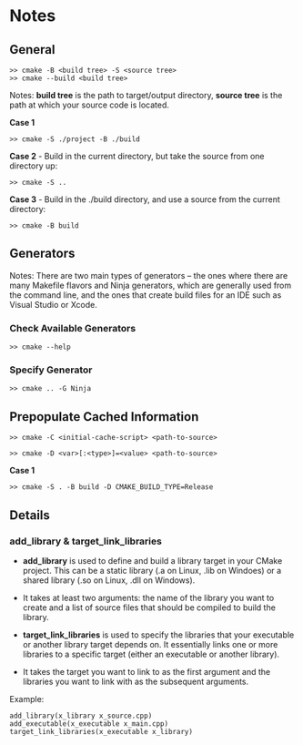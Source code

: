 # Notes

## General

```
>> cmake -B <build tree> -S <source tree>
>> cmake --build <build tree>
```
Notes: __build tree__ is the path to target/output directory, __source tree__ is the path at which your source code is located.

__Case 1__
```
>> cmake -S ./project -B ./build
```


__Case 2__ - Build in the current directory, but take the source from one directory up:
```
>> cmake -S ..
```

__Case 3__ - Build in the ./build directory, and use a source from the current directory:
```
>> cmake -B build
```

## Generators
Notes: There are two main types of generators – the ones where there are many Makefile flavors and Ninja generators, which are generally used from the command line, and the ones that create build files for an IDE such as Visual Studio or Xcode.

### Check Available Generators
```
>> cmake --help
```

### Specify Generator
```
>> cmake .. -G Ninja
```

## Prepopulate Cached Information
```
>> cmake -C <initial-cache-script> <path-to-source>
```

```
>> cmake -D <var>[:<type>]=<value> <path-to-source>
```

__Case 1__
```
>> cmake -S . -B build -D CMAKE_BUILD_TYPE=Release
```

## Details
### add_library & target_link_libraries
- __add_library__ is used to define and build a library target in your CMake project. This can be a static library (.a on Linux, .lib on Windoes) or a shared library (.so on Linux, .dll on Windows).

- It takes at least two arguments: the name of the library you want to create and a list of source files that should be compiled to build the library.

- __target_link_libraries__ is used to specify the libraries that your executable or another library target depends on. It essentially links one or more libraries to a specific target (either an executable or another library).

- It takes the target you want to link to as the first argument and the libraries you want to link with as the subsequent arguments.

Example:
```
add_library(x_library x_source.cpp)
add_executable(x_executable x_main.cpp)
target_link_libraries(x_executable x_library)
```
